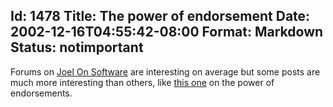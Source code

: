 Id: 1478
Title: The power of endorsement
Date: 2002-12-16T04:55:42-08:00
Format: Markdown
Status: notimportant
--------------
Forums on [Joel On Software](http://www.joelonsoftware.com) are interesting on average but some posts are much more interesting than others, like [this
one](http://discuss.fogcreek.com/joelonsoftware/default.asp?cmd=show&ixPost=22534&ixReplies=14) on the power of endorsements.
